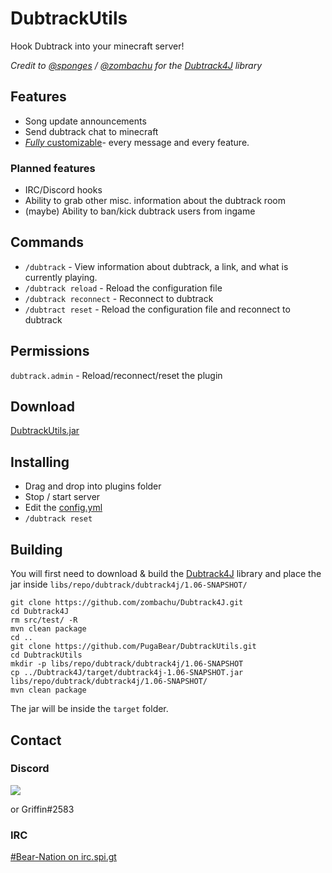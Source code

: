 # DubtrackUtils
Hook Dubtrack into your minecraft server!

*Credit to [@sponges](https://github.com/sponges) / [@zombachu](https://github.com/zombachu) for the [Dubtrack4J](https://github.com/zombachu/Dubtrack4J) library*

## Features
- Song update announcements
- Send dubtrack chat to minecraft
- [*Fully* customizable](https://github.com/PugaBear/DubtrackUtils/blob/master/src/main/resources/config.yml)- every message and every feature.

### Planned features
- IRC/Discord hooks
- Ability to grab other misc. information about the dubtrack room
- (maybe) Ability to ban/kick dubtrack users from ingame

## Commands
- `/dubtrack` - View information about dubtrack, a link, and what is currently playing. 
- `/dubtrack reload` - Reload the configuration file 
- `/dubtrack reconnect` - Reconnect to dubtrack
- `/dubtract reset` - Reload the configuration file and reconnect to dubtrack

## Permissions
`dubtrack.admin` - Reload/reconnect/reset the plugin

## Download
[DubtrackUtils.jar](http://dl.bn-mc.net/?q=dubtrackutils)

## Installing
- Drag and drop into plugins folder
- Stop / start server
- Edit the [config.yml](https://github.com/PugaBear/DubtrackUtils/blob/master/src/main/resources/config.yml)
- `/dubtrack reset`

## Building
You will first need to download & build the [Dubtrack4J](https://github.com/zombachu/Dubtrack4J) library and place the jar inside `libs/repo/dubtrack/dubtrack4j/1.06-SNAPSHOT/`
```
git clone https://github.com/zombachu/Dubtrack4J.git
cd Dubtrack4J
rm src/test/ -R
mvn clean package
cd ..
git clone https://github.com/PugaBear/DubtrackUtils.git
cd DubtrackUtils
mkdir -p libs/repo/dubtrack/dubtrack4j/1.06-SNAPSHOT
cp ../Dubtrack4J/target/dubtrack4j-1.06-SNAPSHOT.jar libs/repo/dubtrack/dubtrack4j/1.06-SNAPSHOT/
mvn clean package
```
The jar will be inside the `target` folder.

## Contact
### Discord
[<img src="https://discordapp.com/api/guilds/132680070480396288/widget.png?style=shield">](https://discord.gg/0jwsKTH4ATkkN8iB)

or Griffin#2583
### IRC
[#Bear-Nation on irc.spi.gt](http://irc.bn-mc.net)
